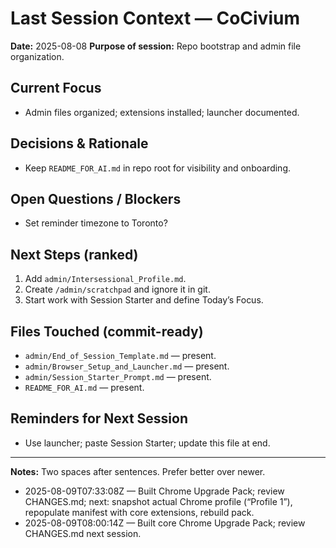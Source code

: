 # Last Session Context — CoCivium

**Date:** 2025-08-08
**Purpose of session:** Repo bootstrap and admin file organization.

## Current Focus
- Admin files organized; extensions installed; launcher documented.

## Decisions & Rationale
- Keep `README_FOR_AI.md` in repo root for visibility and onboarding.

## Open Questions / Blockers
- Set reminder timezone to Toronto?

## Next Steps (ranked)
1. Add `admin/Intersessional_Profile.md`.
2. Create `/admin/scratchpad` and ignore it in git.
3. Start work with Session Starter and define Today’s Focus.

## Files Touched (commit-ready)
- `admin/End_of_Session_Template.md` — present.
- `admin/Browser_Setup_and_Launcher.md` — present.
- `admin/Session_Starter_Prompt.md` — present.
- `README_FOR_AI.md` — present.

## Reminders for Next Session
- Use launcher; paste Session Starter; update this file at end.

---
**Notes:** Two spaces after sentences.  Prefer better over newer.
- 2025-08-09T07:33:08Z — Built Chrome Upgrade Pack; review CHANGES.md; next: snapshot actual Chrome profile (“Profile 1”), repopulate manifest with core extensions, rebuild pack.
- 2025-08-09T08:00:14Z — Built core Chrome Upgrade Pack; review CHANGES.md next session.




